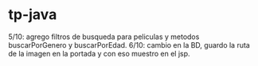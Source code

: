 # tp-java
5/10: agrego filtros de busqueda para peliculas y metodos buscarPorGenero y buscarPorEdad.
6/10: cambio en la BD, guardo la ruta de la imagen en la portada y con eso muestro en el jsp.
